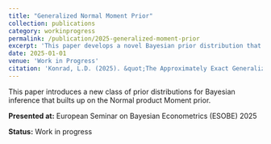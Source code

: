 ```yaml
---
title: "Generalized Normal Moment Prior"
collection: publications
category: workinprogress
permalink: /publication/2025-generalized-moment-prior
excerpt: 'This paper develops a novel Bayesian prior distribution that approximates exact moment conditions while maintaining computational tractability.'
date: 2025-01-01
venue: 'Work in Progress'
citation: 'Konrad, L.D. (2025). &quot;The Approximately Exact Generalized Moment Prior.&quot; <i>Working Paper</i>.'
---
```


This paper introduces a new class of prior distributions for Bayesian inference that builts up on the Normal product Moment prior.

**Presented at:** European Seminar on Bayesian Econometrics (ESOBE) 2025

**Status:** Work in progress
